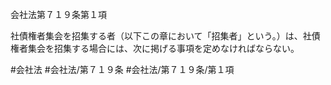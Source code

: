 会社法第７１９条第１項

社債権者集会を招集する者（以下この章において「招集者」という。）は、社債権者集会を招集する場合には、次に掲げる事項を定めなければならない。

#会社法
#会社法/第７１９条
#会社法/第７１９条/第１項
